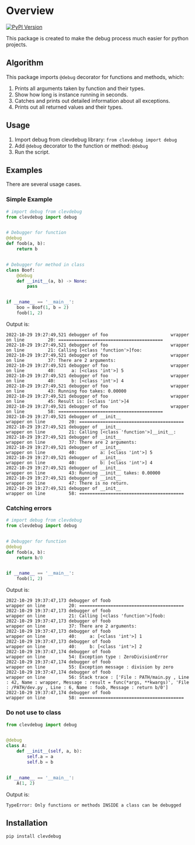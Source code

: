 # Overview

[![PyPI Version][pypi-image]][pypi-url]

This package is created to make the debug process much easier for python projects.

## Algorithm

This package imports `@debug` decorator for functions and methods, which:

1. Prints all arguments taken by function and their types.
2. Show how long is instance running in seconds.
3. Catches and prints out detailed information about all exceptions.
4. Prints out all returned values and their types.

## Usage

1. Import debug from clevdebug library: `from clevdebug import debug`
2. Add `@debug` decorator to the function or method: `@debug`
3. Run the script.

## Examples

There are several usage cases.

### Simple Example

```python
# import debug from clevdebug
from clevdebug import debug


# Debugger for function
@debug
def foob(a, b):
    return b


# Debugger for method in class
class Boof:
    @debug
    def __init__(a, b) -> None:
        pass


if __name__ == '__main__':
    boo = Boof(1, b = 2)
    foob(1, 2)
```

Output is:

```
2022-10-29 19:27:49,521 debugger of foo                        wrapper on line         20: ========================================
2022-10-29 19:27:49,521 debugger of foo                        wrapper on line         21: Calling [<class 'function'>]foo:
2022-10-29 19:27:49,521 debugger of foo                        wrapper on line         37: There are 2 arguments:
2022-10-29 19:27:49,521 debugger of foo                        wrapper on line         40:      a: [<class 'int'>] 5
2022-10-29 19:27:49,521 debugger of foo                        wrapper on line         40:      b: [<class 'int'>] 4
2022-10-29 19:27:49,521 debugger of foo                        wrapper on line         43: Running foo takes: 0.00000
2022-10-29 19:27:49,521 debugger of foo                        wrapper on line         45: Result is: [<class 'int'>]4
2022-10-29 19:27:49,521 debugger of foo                        wrapper on line         58: ========================================
2022-10-29 19:27:49,521 debugger of __init__                        wrapper on line         20: ========================================
2022-10-29 19:27:49,521 debugger of __init__                        wrapper on line         21: Calling [<class 'function'>]__init__:
2022-10-29 19:27:49,521 debugger of __init__                        wrapper on line         37: There are 2 arguments:
2022-10-29 19:27:49,521 debugger of __init__                        wrapper on line         40:         a: [<class 'int'>] 5
2022-10-29 19:27:49,521 debugger of __init__                        wrapper on line         40:         b: [<class 'int'>] 4
2022-10-29 19:27:49,521 debugger of __init__                        wrapper on line         43: Running __init__ takes: 0.00000
2022-10-29 19:27:49,521 debugger of __init__                        wrapper on line         47: There is no return.
2022-10-29 19:27:49,521 debugger of __init__                        wrapper on line         58: ========================================
```

### Catching errors

```python
# import debug from clevdebug
from clevdebug import debug


# Debugger for function
@debug
def foob(a, b):
    return b/0


if __name__ == '__main__':
    foob(1, 2)
```

Output is:

```
2022-10-29 19:37:47,173 debugger of foob                        wrapper on line         20: ========================================
2022-10-29 19:37:47,173 debugger of foob                        wrapper on line         21: Calling [<class 'function'>]foob:
2022-10-29 19:37:47,173 debugger of foob                        wrapper on line         37: There are 2 arguments:
2022-10-29 19:37:47,173 debugger of foob                        wrapper on line         40:     a: [<class 'int'>] 1
2022-10-29 19:37:47,173 debugger of foob                        wrapper on line         40:     b: [<class 'int'>] 2
2022-10-29 19:37:47,174 debugger of foob                        wrapper on line         54: Exception type : ZeroDivisionError 
2022-10-29 19:37:47,174 debugger of foob                        wrapper on line         55: Exception message : division by zero
2022-10-29 19:37:47,174 debugger of foob                        wrapper on line         56: Stack trace : ['File : PATH/main.py , Line : 42, Name : wrapper, Message : result = func(*args, **kwargs)', 'File : /PATH/dev.py , Line : 6, Name : foob, Message : return b/0']
2022-10-29 19:37:47,174 debugger of foob                        wrapper on line         58: ========================================
```

### Do not use to class


```python
from clevdebug import debug


@debug
class A:
    def __init__(self, a, b):
        self.a = a
        self.b = b


if __name__ == '__main__':
    A(1, 2)
```

Output is:

```
TypeError: Only functions or methods INSIDE a class can be debugged
```

## Installation

`pip install clevdebug`

<!-- Badges -->
[pypi-image]: https://img.shields.io/pypi/v/clevdebug
[pypi-url]: https://pypi.org/project/clevdebug

